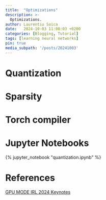 ```yaml
---
title:  "Optimizations"
description: >-
  Optimizations.
author: Laurentiu Soica
date:   2024-10-03 11:08:03 +0200
categories: [Blogging, Tutorial]
tags: [learning neural networks]
pin: true
media_subpath: '/posts/20241003'
---
```


# Quantization

# Sparsity

# Torch compiler

# Jupyter Notebooks

{% jupyter_notebook "quantization.ipynb" %}

# References

[GPU MODE IRL 2024 Keynotes](https://www.youtube.com/watch?v=FH5wiwOyPX4&ab_channel=GPUMODE)